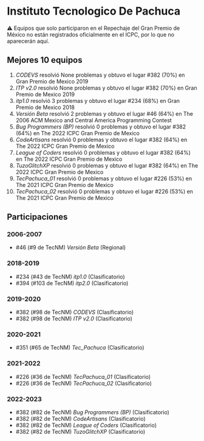 # Instituto Tecnologico De Pachuca

:warning: Equipos que solo participaron en el Repechaje del Gran Premio de México no están registrados oficialmente en el ICPC, por lo que no aparecerán aquí.

## Mejores 10 equipos

1. _CODEVS_ resolvió None problemas y obtuvo el lugar #382 (70%) en Gran Premio de Mexico 2019
1. _ITP v2.0_ resolvió None problemas y obtuvo el lugar #382 (70%) en Gran Premio de Mexico 2019
1. _itp1.0_ resolvió 3 problemas y obtuvo el lugar #234 (68%) en Gran Premio de Mexico 2018
1. _Versión Beta_ resolvió 2 problemas y obtuvo el lugar #46 (64%) en The 2006 ACM Mexico and Central America Programming Contest
1. _Bug Programmers (BP)_ resolvió 0 problemas y obtuvo el lugar #382 (64%) en The 2022 ICPC Gran Premio de Mexico
1. _CodeArtisans_ resolvió 0 problemas y obtuvo el lugar #382 (64%) en The 2022 ICPC Gran Premio de Mexico
1. _League of Coders_ resolvió 0 problemas y obtuvo el lugar #382 (64%) en The 2022 ICPC Gran Premio de Mexico
1. _TuzoGlitchXP_ resolvió 0 problemas y obtuvo el lugar #382 (64%) en The 2022 ICPC Gran Premio de Mexico
1. _TecPachuca_01_ resolvió 0 problemas y obtuvo el lugar #226 (53%) en The 2021 ICPC Gran Premio de Mexico
1. _TecPachuca_02_ resolvió 0 problemas y obtuvo el lugar #226 (53%) en The 2021 ICPC Gran Premio de Mexico

## Participaciones

### 2006-2007

- #46 (#9 de TecNM) _Versión Beta_ (Regional)

### 2018-2019

- #234 (#43 de TecNM) _itp1.0_ (Clasificatorio)
- #394 (#103 de TecNM) _itp2.0_ (Clasificatorio)

### 2019-2020

- #382 (#98 de TecNM) _CODEVS_ (Clasificatorio)
- #382 (#98 de TecNM) _ITP v2.0_ (Clasificatorio)

### 2020-2021

- #351 (#65 de TecNM) _Tec_Pachuca_ (Clasificatorio)

### 2021-2022

- #226 (#36 de TecNM) _TecPachuca_01_ (Clasificatorio)
- #226 (#36 de TecNM) _TecPachuca_02_ (Clasificatorio)

### 2022-2023

- #382 (#82 de TecNM) _Bug Programmers (BP)_ (Clasificatorio)
- #382 (#82 de TecNM) _CodeArtisans_ (Clasificatorio)
- #382 (#82 de TecNM) _League of Coders_ (Clasificatorio)
- #382 (#82 de TecNM) _TuzoGlitchXP_ (Clasificatorio)



